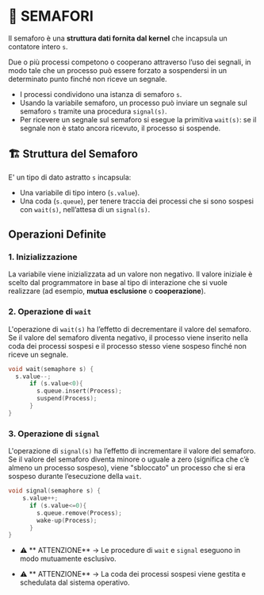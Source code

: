 # 🚦 SEMAFORI

Il semaforo è una **struttura dati fornita dal kernel** che incapsula un contatore intero `s`.

Due o più processi competono o cooperano attraverso l’uso dei segnali, in modo tale che un processo può essere forzato a sospendersi in un determinato punto finché non riceve un segnale.

- I processi condividono una istanza di semaforo `s`.
- Usando la variabile semaforo, un processo può inviare un segnale sul semaforo `s` tramite una procedura `signal(s)`.
- Per ricevere un segnale sul semaforo si esegue la primitiva `wait(s)`: se il segnale non è stato ancora ricevuto, il processo si sospende.

## 🏗️ Struttura del Semaforo

E' un tipo di dato astratto `s` incapsula:

- Una variabile di tipo intero (`s.value`).
- Una coda (`s.queue`), per tenere traccia dei processi che si sono sospesi con `wait(s)`, nell’attesa di un `signal(s)`.

## Operazioni Definite

### 1. Inizializzazione
La variabile viene inizializzata ad un valore non negativo. Il valore iniziale è scelto dal programmatore in base al tipo di interazione che si vuole realizzare (ad esempio, **mutua esclusione** o **cooperazione**).

### 2. Operazione di `wait`
L'operazione di `wait(s)` ha l’effetto di decrementare il valore del semaforo. Se il valore del semaforo diventa negativo, il processo viene inserito nella coda dei processi sospesi e il processo stesso viene sospeso finché non riceve un segnale.

``` c
void wait(semaphore s) {
  s.value--;
      if (s.value<0){
        s.queue.insert(Process);
        suspend(Process);
      }
}
```

### 3. Operazione di `signal`
L'operazione di `signal(s)` ha l’effetto di incrementare il valore del semaforo. Se il valore del semaforo diventa minore o uguale a zero (significa che c’è almeno un processo sospeso), viene "sbloccato" un processo che si era sospeso durante l’esecuzione della `wait`.

``` c
void signal(semaphore s) {
    s.value++;
      if (s.value<=0){
        s.queue.remove(Process);
        wake-up(Process);
      }
}

```

- ⚠️ ** ATTENZIONE** → Le procedure di `wait` e `signal` eseguono in modo mutuamente esclusivo.

- ⚠️ ** ATTENZIONE** → La coda dei processi sospesi viene gestita e schedulata dal sistema operativo.


